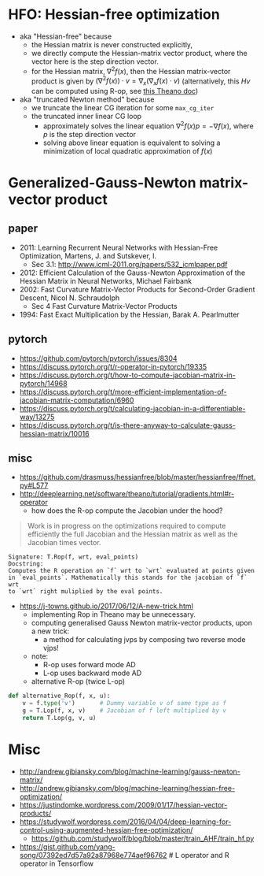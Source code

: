# HFO: Hessian-free optimization
* aka "Hessian-free" because 
  * the Hessian matrix is never constructed explicitly, 
  * we directly compute the Hessian-matrix vector product, where the vector here is the step direction vector.
  * for the Hessian matrix, $\nabla^2 f(x)$, then the Hessian matrix-vector product is given by
    $\big(\nabla^2 f(x) \big) \cdot v = \nabla_x \big( \nabla_x f(x) \cdot v \big)$
    (alternatively, this $Hv$ can be computed using R-op, see [this Theano doc](http://deeplearning.net/software/theano/tutorial/gradients.html#hessian-times-a-vector))
* aka "truncated Newton method" because
  * we truncate the linear CG iteration for some `max_cg_iter`
  * the truncated inner linear CG loop 
    * approximately solves the linear equation 
      $\nabla^2 f(x) p = - \nabla f(x)$, where $p$ is the step direction vector
    * solving above linear equation is equivalent to solving a minimization of local quadratic approximation of $f(x)$
  
# Generalized-Gauss-Newton matrix-vector product
## paper
* 2011: Learning Recurrent Neural Networks with Hessian-Free Optimization, Martens, J. and Sutskever, I.
  * Sec 3.1: http://www.icml-2011.org/papers/532_icmlpaper.pdf
* 2012: Efficient Calculation of the Gauss-Newton Approximation of the Hessian Matrix in Neural Networks, Michael Fairbank
* 2002: Fast Curvature Matrix-Vector Products for Second-Order Gradient Descent, Nicol N. Schraudolph
  * Sec 4 Fast Curvature Matrix-Vector Products
* 1994: Fast Exact Multiplication by the Hessian, Barak A. Pearlmutter 

## pytorch
* https://github.com/pytorch/pytorch/issues/8304
* https://discuss.pytorch.org/t/r-operator-in-pytorch/19335
* https://discuss.pytorch.org/t/how-to-compute-jacobian-matrix-in-pytorch/14968
* https://discuss.pytorch.org/t/more-efficient-implementation-of-jacobian-matrix-computation/6960
* https://discuss.pytorch.org/t/calculating-jacobian-in-a-differentiable-way/13275
* https://discuss.pytorch.org/t/is-there-anyway-to-calculate-gauss-hessian-matrix/10016

## misc
* https://github.com/drasmuss/hessianfree/blob/master/hessianfree/ffnet.py#L577
* http://deeplearning.net/software/theano/tutorial/gradients.html#r-operator
  * how does the R-op compute the Jacobian under the hood?
> Work is in progress on the optimizations required to compute efficiently the full Jacobian and the Hessian matrix as well as the Jacobian times vector.

```
Signature: T.Rop(f, wrt, eval_points)
Docstring:
Computes the R operation on `f` wrt to `wrt` evaluated at points given
in `eval_points`. Mathematically this stands for the jacobian of `f` wrt
to `wrt` right muliplied by the eval points.  
```
* https://j-towns.github.io/2017/06/12/A-new-trick.html
  * implementing Rop in Theano may be unnecessary.
  * computing generalised Gauss Newton matrix-vector products, upon a new trick: 
    * a method for calculating jvps by composing two reverse mode vjps!
  * note: 
    * R-op uses forward mode AD
    * L-op uses backward mode AD
  * alternative R-op (twice L-op)
```py
def alternative_Rop(f, x, u):
    v = f.type('v')       # Dummy variable v of same type as f
    g = T.Lop(f, x, v)    # Jacobian of f left multiplied by v
    return T.Lop(g, v, u)
```    

# Misc
* http://andrew.gibiansky.com/blog/machine-learning/gauss-newton-matrix/
* http://andrew.gibiansky.com/blog/machine-learning/hessian-free-optimization/
* https://justindomke.wordpress.com/2009/01/17/hessian-vector-products/
* https://studywolf.wordpress.com/2016/04/04/deep-learning-for-control-using-augmented-hessian-free-optimization/
  * https://github.com/studywolf/blog/blob/master/train_AHF/train_hf.py
* https://gist.github.com/yang-song/07392ed7d57a92a87968e774aef96762 # L operator and R operator in Tensorflow

